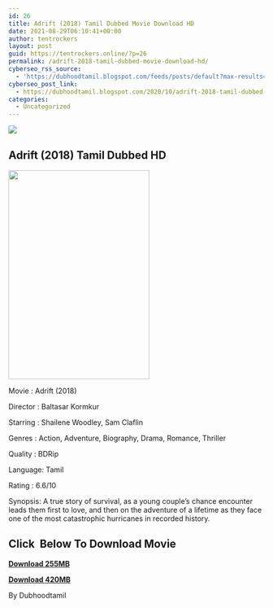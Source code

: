 ```yaml
---
id: 26
title: Adrift (2018) Tamil Dubbed Movie Download HD
date: 2021-08-29T06:10:41+00:00
author: tentrockers
layout: post
guid: https://tentrockers.online/?p=26
permalink: /adrift-2018-tamil-dubbed-movie-download-hd/
cyberseo_rss_source:
  - 'https://dubhoodtamil.blogspot.com/feeds/posts/default?max-results=150&start-index=1'
cyberseo_post_link:
  - https://dubhoodtamil.blogspot.com/2020/10/adrift-2018-tamil-dubbed-movie-download.html
categories:
  - Uncategorized
---
```

<div class="media_block">
  <img src="https://1.bp.blogspot.com/-X3GiJAr9jcw/X5EP4wrAYVI/AAAAAAAACzY/k3h37ubEO-MdkcO9CDWMiY4X7ujat2zxgCNcBGAsYHQ/s72-w277-h411-c/MV5BMTkxMTI2MjE4OF5BMl5BanBnXkFtZTgwMjIyODQzNTM%2540._V1_.jpg" class="media_thumbnail" />
</div>

## Adrift (2018) Tamil Dubbed HD

<div class="separator">
  <a href="https://1.bp.blogspot.com/-X3GiJAr9jcw/X5EP4wrAYVI/AAAAAAAACzY/k3h37ubEO-MdkcO9CDWMiY4X7ujat2zxgCNcBGAsYHQ/s2048/MV5BMTkxMTI2MjE4OF5BMl5BanBnXkFtZTgwMjIyODQzNTM%2540._V1_.jpg" imageanchor="1"><img loading="lazy" border="0" data-original-height="2048" data-original-width="1382" height="411" src="https://1.bp.blogspot.com/-X3GiJAr9jcw/X5EP4wrAYVI/AAAAAAAACzY/k3h37ubEO-MdkcO9CDWMiY4X7ujat2zxgCNcBGAsYHQ/w277-h411/MV5BMTkxMTI2MjE4OF5BMl5BanBnXkFtZTgwMjIyODQzNTM%2540._V1_.jpg" width="277" /></a>
</div>

Movie	<span></span>:	<span></span>Adrift (2018)&nbsp;

Director	<span></span>:	<span></span>Baltasar Kormkur&nbsp;

Starring	<span></span>:	<span></span>Shailene Woodley, Sam Claflin&nbsp;

Genres	<span></span>:	<span></span>Action, Adventure, Biography, Drama, Romance, Thriller&nbsp;

Quality	<span></span>:	<span></span>BDRip&nbsp;

Language:	<span></span>Tamil&nbsp;

Rating	<span></span>:	<span></span>6.6/10&nbsp;

Synopsis: A true story of survival, as a young couple&#8217;s chance encounter leads them first to love, and then on the adventure of a lifetime as they face one of the most catastrophic hurricanes in recorded history.

## <span><b>Click&nbsp; Below To Download Movie</b></span>

<span><b><a href="https://oncehelp.com/adrift-1" target="_blank" rel="noopener">Download 255MB</a></b></span>

<span><b><a href="https://oncehelp.com/adrift-2" target="_blank" rel="noopener">Download 420MB</a></b></span>

By Dubhoodtamil
